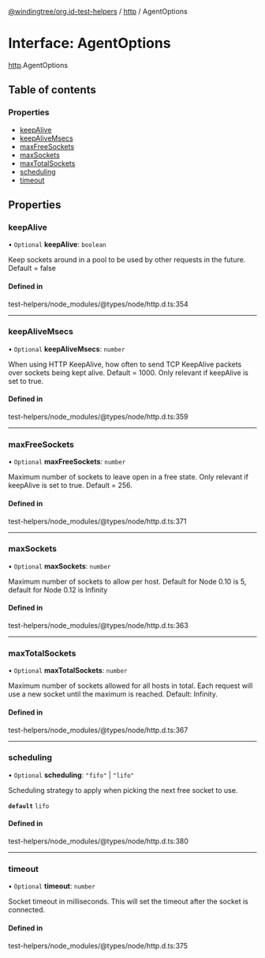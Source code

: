 [@windingtree/org.id-test-helpers](../README.md) / [http](../modules/http.md) / AgentOptions

# Interface: AgentOptions

[http](../modules/http.md).AgentOptions

## Table of contents

### Properties

- [keepAlive](http.agentoptions.md#keepalive)
- [keepAliveMsecs](http.agentoptions.md#keepalivemsecs)
- [maxFreeSockets](http.agentoptions.md#maxfreesockets)
- [maxSockets](http.agentoptions.md#maxsockets)
- [maxTotalSockets](http.agentoptions.md#maxtotalsockets)
- [scheduling](http.agentoptions.md#scheduling)
- [timeout](http.agentoptions.md#timeout)

## Properties

### keepAlive

• `Optional` **keepAlive**: `boolean`

Keep sockets around in a pool to be used by other requests in the future. Default = false

#### Defined in

test-helpers/node_modules/@types/node/http.d.ts:354

___

### keepAliveMsecs

• `Optional` **keepAliveMsecs**: `number`

When using HTTP KeepAlive, how often to send TCP KeepAlive packets over sockets being kept alive. Default = 1000.
Only relevant if keepAlive is set to true.

#### Defined in

test-helpers/node_modules/@types/node/http.d.ts:359

___

### maxFreeSockets

• `Optional` **maxFreeSockets**: `number`

Maximum number of sockets to leave open in a free state. Only relevant if keepAlive is set to true. Default = 256.

#### Defined in

test-helpers/node_modules/@types/node/http.d.ts:371

___

### maxSockets

• `Optional` **maxSockets**: `number`

Maximum number of sockets to allow per host. Default for Node 0.10 is 5, default for Node 0.12 is Infinity

#### Defined in

test-helpers/node_modules/@types/node/http.d.ts:363

___

### maxTotalSockets

• `Optional` **maxTotalSockets**: `number`

Maximum number of sockets allowed for all hosts in total. Each request will use a new socket until the maximum is reached. Default: Infinity.

#### Defined in

test-helpers/node_modules/@types/node/http.d.ts:367

___

### scheduling

• `Optional` **scheduling**: ``"fifo"`` \| ``"lifo"``

Scheduling strategy to apply when picking the next free socket to use.

**`default`** `lifo`

#### Defined in

test-helpers/node_modules/@types/node/http.d.ts:380

___

### timeout

• `Optional` **timeout**: `number`

Socket timeout in milliseconds. This will set the timeout after the socket is connected.

#### Defined in

test-helpers/node_modules/@types/node/http.d.ts:375
